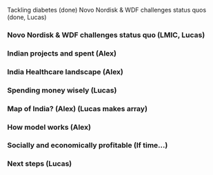 Tackling diabetes (done)
Novo Nordisk & WDF challenges status quos (done, Lucas)
### Novo Nordisk & WDF challenges status quo (LMIC, Lucas)
### Indian projects and spent (Alex)
### India Healthcare landscape (Alex)
### Spending money wisely (Lucas)
### Map of India? (Alex) (Lucas makes array)
### How model works (Alex)
### Socially and economically profitable (If time...) 
### Next steps (Lucas)
